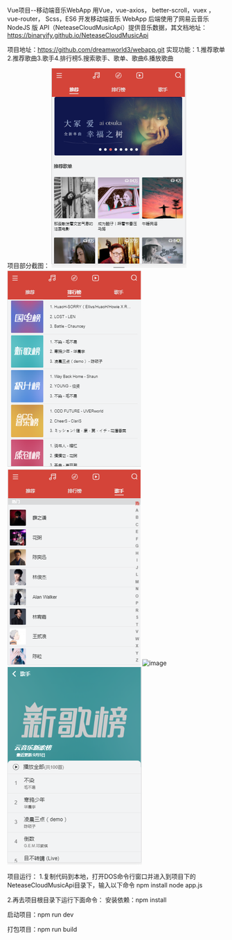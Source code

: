 Vue项目--移动端音乐WebApp
用Vue，vue-axios， better-scroll，vuex ，vue-router， Scss，ES6 开发移动端音乐 WebApp
后端使用了网易云音乐 NodeJS 版 API（NeteaseCloudMusicApi）提供音乐数据，其文档地址：https://binaryify.github.io/NeteaseCloudMusicApi

项目地址：https://github.com/dreamworld3/webapp.git
实现功能：1.推荐歌单2.推荐歌曲3.歌手4.排行榜5.搜索歌手、歌单、歌曲6.播放歌曲

项目部分截图：
![image](https://github.com/dreamworld3/webapp/blob/master/Screenshots/1.PNG)
![image](https://github.com/dreamworld3/webapp/blob/master/Screenshots/2.PNG)
![image](https://github.com/dreamworld3/webapp/blob/master/Screenshots/3.PNG)
![image](https://github.com/dreamworld3/webapp/blob/master/Screenshots/4.PNG)
![image](https://github.com/dreamworld3/webapp/blob/master/Screenshots/5.PNG)

项目运行：
1.复制代码到本地，打开DOS命令行窗口并进入到项目下的NeteaseCloudMusicApi目录下，输入以下命令
 npm install
 node app.js


2.再去项目根目录下运行下面命令：
安装依赖：npm install

启动项目：npm run dev

打包项目：npm run build

